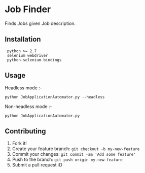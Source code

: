 # Job Finder

Finds Jobs given Job description.

## Installation

```
 python >= 2.7
 selenium webdriver
 python-selenium bindings
```

## Usage
Headless mode :-
```
python JobApplicationAutomator.py --headless
```
Non-headless mode :- 
```
python JobApplicationAutomator.py
```

## Contributing

1. Fork it!
2. Create your feature branch: `git checkout -b my-new-feature`
3. Commit your changes: `git commit -am 'Add some feature'`
4. Push to the branch: `git push origin my-new-feature`
5. Submit a pull request :D